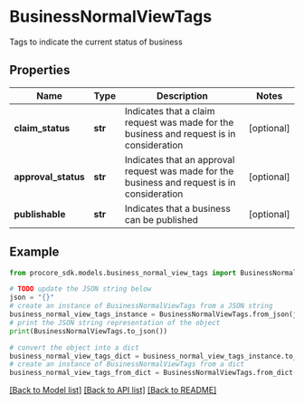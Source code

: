 # BusinessNormalViewTags

Tags to indicate the current status of business

## Properties

Name | Type | Description | Notes
------------ | ------------- | ------------- | -------------
**claim_status** | **str** | Indicates that a claim request was made for the business and request is in consideration | [optional] 
**approval_status** | **str** | Indicates that an approval request was made for the business and request is in consideration | [optional] 
**publishable** | **str** | Indicates that a business can be published | [optional] 

## Example

```python
from procore_sdk.models.business_normal_view_tags import BusinessNormalViewTags

# TODO update the JSON string below
json = "{}"
# create an instance of BusinessNormalViewTags from a JSON string
business_normal_view_tags_instance = BusinessNormalViewTags.from_json(json)
# print the JSON string representation of the object
print(BusinessNormalViewTags.to_json())

# convert the object into a dict
business_normal_view_tags_dict = business_normal_view_tags_instance.to_dict()
# create an instance of BusinessNormalViewTags from a dict
business_normal_view_tags_from_dict = BusinessNormalViewTags.from_dict(business_normal_view_tags_dict)
```
[[Back to Model list]](../README.md#documentation-for-models) [[Back to API list]](../README.md#documentation-for-api-endpoints) [[Back to README]](../README.md)


